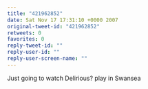 ```yaml
---
title: "421962852"
date: Sat Nov 17 17:31:10 +0000 2007
original-tweet-id: "421962852"
retweets: 0
favorites: 0
reply-tweet-id: ""
reply-user-id: ""
reply-user-screen-name: ""
---
```

Just going to watch Delirious? play in Swansea
